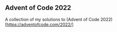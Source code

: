 Advent of Code 2022
---

A collection of my solutions to (Advent of Code 2022)[https://adventofcode.com/2022/]

